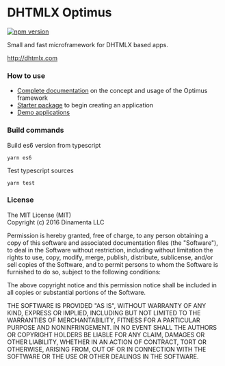 DHTMLX Optimus
================

[![npm version](https://badge.fury.io/js/dhx-optimus.svg)](https://badge.fury.io/js/dhx-optimus)

Small and fast microframework for DHTMLX based apps.

http://dhtmlx.com

### How to use

- [Complete documentation](https://docs.dhtmlx.com/optimus__index.html) on the concept and usage of the Optimus framework
- [Starter package](https://github.com/dhtmlx/optimus-start) to begin creating an application
- [Demo applications](https://github.com/dhtmlx/optimus-demos)

### Build commands

Build es6 version from typescript

```
yarn es6
```

Test typescript sources

```
yarn test
```

### License

The MIT License (MIT)    
Copyright (c) 2016 Dinamenta LLC

Permission is hereby granted, free of charge, to any person obtaining a copy of this software and associated documentation files (the "Software"), to deal in the Software without restriction, including without limitation the rights to use, copy, modify, merge, publish, distribute, sublicense, and/or sell copies of the Software, and to permit persons to whom the Software is furnished to do so, subject to the following conditions:

The above copyright notice and this permission notice shall be included in all copies or substantial portions of the Software.

THE SOFTWARE IS PROVIDED "AS IS", WITHOUT WARRANTY OF ANY KIND, EXPRESS OR IMPLIED, INCLUDING BUT NOT LIMITED TO THE WARRANTIES OF MERCHANTABILITY, FITNESS FOR A PARTICULAR PURPOSE AND NONINFRINGEMENT. IN NO EVENT SHALL THE AUTHORS OR COPYRIGHT HOLDERS BE LIABLE FOR ANY CLAIM, DAMAGES OR OTHER LIABILITY, WHETHER IN AN ACTION OF CONTRACT, TORT OR OTHERWISE, ARISING FROM, OUT OF OR IN CONNECTION WITH THE SOFTWARE OR THE USE OR OTHER DEALINGS IN THE SOFTWARE.
